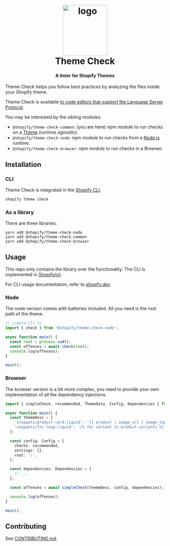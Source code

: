 <h1 align="center" style="position: relative;" >
  <br>
    <img src="https://github.com/Shopify/theme-check-vscode/blob/main/images/shopify_glyph.png?raw=true" alt="logo" width="141" height="160">
  <br>
  Theme Check
</h1>

<h4 align="center">A linter for Shopify Themes</h4>

Theme Check helps you follow best practices by analyzing the files inside your Shopify theme.

Theme Check is available [to code editors that support the Language Server Protocol](https://github.com/Shopify/theme-check/wiki).

You may be interested by the sibling modules:

- `@shopify/theme-check-common`: (you are here) npm module to run checks on a [Theme](https://github.com/Shopify/theme-check-js/blob/121715a68cc107023fceb7983f590c468095cda9/packages/common/src/types.ts#L6-L8) (runtime agnostic).
- `@shopify/theme-check-node`: npm module to run checks from a [Node.js ](https://nodejs.org) runtime.
- `@shopify/theme-check-browser`: npm module to run checks in a Browser.

## Installation

### CLI

Theme Check is integrated in the [Shopify CLI](https://github.com/Shopify/cli).

```bash
shopify theme check
```

### As a library

There are three libraries:

```
yarn add @shopify/theme-check-node
yarn add @shopify/theme-check-common
yarn add @shopify/theme-check-browser
```

## Usage

This repo only contains the library over the functionality. The CLI is implemented in [Shopify/cli](https://github.com/shopify/cli).

For CLI usage documentation, refer to [shopify.dev](https://shopify.dev/docs/themes/tools/theme-check).

### Node

The node version comes with batteries included. All you need is the root path of the theme.

```ts
// simple-cli.ts
import { check } from '@shopify/theme-check-node';

async function main() {
  const root = process.cwd();
  const offenses = await check(root);
  console.log(offenses);
}

main();
```

### Browser

The browser version is a bit more complex, you need to provide your own implementation of all the dependency injections.

```ts
import { simpleCheck, recommended, ThemeData, Config, Dependencies } from '@shopify/theme-check-browser';

async function main() {
  const themeDesc = {
    'snippets/product-card.liquid': '{{ product | image_url | image_tag }}',
    'snippets/for-loop.liquid': '{% for variant in product.variants %}...{% endfor %}',
  };

  const config: Config = {
    checks: recommended,
    settings: {},
    root: '/',
  };

  const dependencies: Dependencies = {
    // ...
  };

  const offenses = await simpleCheck(themeDesc, config, dependencies);

  console.log(offenses);
}

main();
```

## Contributing

See [CONTRIBUTING.md](../../docs/contributing.md).
